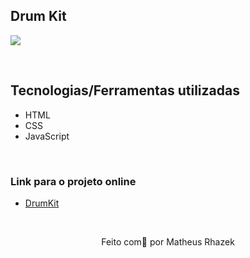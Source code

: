 ## Drum Kit
<img src="https://user-images.githubusercontent.com/50714597/159183568-08bc19fb-eafa-43f1-b5f0-5b7601d780d4.png" align="center" />

&nbsp;

## Tecnologias/Ferramentas utilizadas

* HTML
* CSS
* JavaScript

&nbsp;

### Link para o projeto online
* [DrumKit](https://rhazek.github.io/Drum_kit/)

&nbsp;

<p align="center">Feito com💙 por Matheus Rhazek</p>
